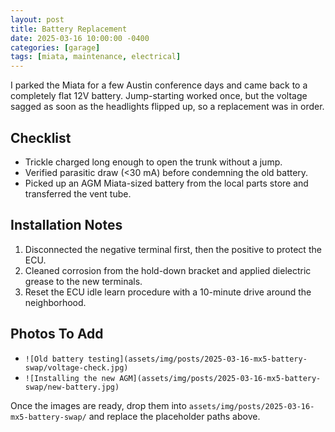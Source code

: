```yaml
---
layout: post
title: Battery Replacement
date: 2025-03-16 10:00:00 -0400
categories: [garage]
tags: [miata, maintenance, electrical]
---
```


I parked the Miata for a few Austin conference days and came back to a completely flat 12V battery. Jump-starting worked once, but the voltage sagged as soon as the headlights flipped up, so a replacement was in order.

## Checklist

- Trickle charged long enough to open the trunk without a jump.
- Verified parasitic draw (<30 mA) before condemning the old battery.
- Picked up an AGM Miata-sized battery from the local parts store and transferred the vent tube.

## Installation Notes

1. Disconnected the negative terminal first, then the positive to protect the ECU.
2. Cleaned corrosion from the hold-down bracket and applied dielectric grease to the new terminals.
3. Reset the ECU idle learn procedure with a 10-minute drive around the neighborhood.

## Photos To Add

- `![Old battery testing](assets/img/posts/2025-03-16-mx5-battery-swap/voltage-check.jpg)`
- `![Installing the new AGM](assets/img/posts/2025-03-16-mx5-battery-swap/new-battery.jpg)`

Once the images are ready, drop them into `assets/img/posts/2025-03-16-mx5-battery-swap/` and replace the placeholder paths above.
